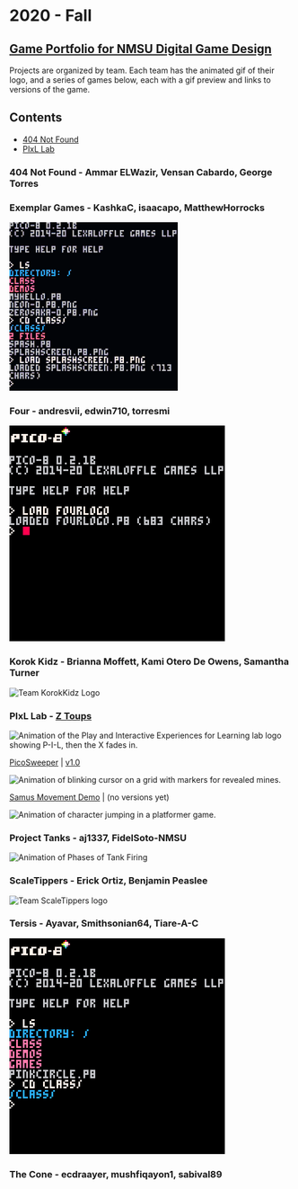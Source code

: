 # 2020 - Fall
## [Game Portfolio for NMSU Digital Game Design](/../index.md)

Projects are organized by team. Each team has the animated gif of their logo, and a series of games below, each with a gif preview and links to versions of the game.

## Contents
- [404 Not Found](#404-not-found---ammar-elwazir-vensan-cabardo-george-torres)
- [PIxL Lab](#pixl-lab---z-toups)

### 404 Not Found - Ammar ELWazir, Vensan Cabardo, George Torres

### Exemplar Games - KashkaC, isaacapo, MatthewHorrocks

![Exemplar Games Logo](/2020-3/logos/Exemplar_Games_logo.gif)

### Four - andresvii, edwin710, torresmi

![Four Studios Logo](/2020-3/logos/FourLogo.gif)

### Korok Kidz - Brianna Moffett, Kami Otero De Owens, Samantha Turner

![Team KorokKidz Logo](/logos/korokLogo2.gif)

### PIxL Lab - [Z Toups](https://pixl.nmsu.edu/people/z)

![Animation of the Play and Interactive Experiences for Learning lab logo showing P-I-L, then the X fades in.](/logos/pixl-logo_0.gif)

[PicoSweeper](/ztoups/picosweeperv1_0.html) \| [v1.0](/ztoups/picosweeperv1_0.html)

![Animation of blinking cursor on a grid with markers for revealed mines.](/ztoups/picosweeper-some_cleared.gif)

[Samus Movement Demo](/ztoups/samusmovev0_3.html) \| (no versions yet)

![Animation of character jumping in a platformer game.](/ztoups/samusmove-jump_all_collisions.gif)

### Project Tanks - aj1337, FidelSoto-NMSU
 
![Animation of Phases of Tank Firing](/logos/Project_Tanks_Logo.gif)

### ScaleTippers - Erick Ortiz, Benjamin Peaslee

![Team ScaleTippers logo](/logos/scaletippers-logo.gif)

### Tersis - Ayavar, Smithsonian64, Tiare-A-C

![Tersis Team Logo v0.1](/2020-3/logos/tersis0_1.gif)

### The Cone - ecdraayer, mushfiqayon1, sabival89